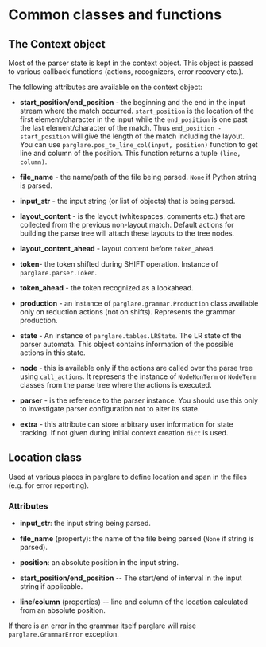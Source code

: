 # Common classes and functions

## The Context object

Most of the parser state is kept in the context object. This object is
passed to various callback functions (actions, recognizers, error recovery etc.).

The following attributes are available on the context object:

- **start_position/end_position** - the beginning and the end in the input
  stream where the match occurred. `start_position` is the location of the first
  element/character in the input while the `end_position` is one past the last
  element/character of the match. Thus `end_position - start_position` will give
  the length of the match including the layout. You can use
  `parglare.pos_to_line_col(input, position)` function to get line and column of
  the position. This function returns a tuple `(line, column)`.

- **file_name** - the name/path of the file being parsed. `None` if Python
  string is parsed.

- **input_str** - the input string (or list of objects) that is being parsed.

- **layout_content** - is the layout (whitespaces, comments etc.) that are
  collected from the previous non-layout match. Default actions for building the
  parse tree will attach these layouts to the tree nodes.

- **layout_content_ahead** - layout content before `token_ahead`.

- **token**- the token shifted during SHIFT operation. Instance of
  `parglare.parser.Token`.

- **token_ahead** - the token recognized as a lookahead.

- **production** - an instance of `parglare.grammar.Production` class available
  only on reduction actions (not on shifts). Represents the grammar production.

- **state** - An instance of `parglare.tables.LRState`. The LR state of the
  parser automata. This object contains information of the possible actions in
  this state.

- **node** - this is available only if the actions are called over the parse tree
  using `call_actions`. It represens the instance of `NodeNonTerm` or `NodeTerm`
  classes from the parse tree where the actions is executed.

- **parser** - is the reference to the parser instance. You should use this only
  to investigate parser configuration not to alter its state.

- **extra** - this attribute can store arbitrary user information for state
  tracking. If not given during initial context creation `dict` is used.


## Location class

Used at various places in parglare to define location and span in the files
(e.g. for error reporting).

### Attributes

- **input_str**: the input string being parsed.

- **file_name** (property): the name of the file being parsed (`None` if string
  is parsed).

- **position**: an absolute position in the input string.

- **start_position/end_position** -- The start/end of interval in the input
  string if applicable.

- **line**/**column** (properties) -- line and column of the location calculated
  from an absolute position.


If there is an error in the grammar itself parglare will raise
`parglare.GrammarError` exception.
